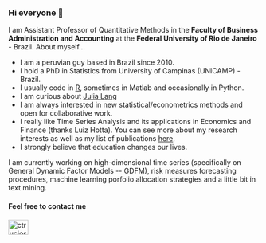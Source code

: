 ### Hi everyone 👋

I am Assistant Professor of Quantitative Methods in the **Faculty of Business Administration and Accounting** at the **Federal University of Rio de Janeiro** - Brazil. About myself...

- I am a peruvian guy based in Brazil since 2010.
- I hold a PhD in Statistics from University of Campinas (UNICAMP) - Brazil.
- I usually code in [R](https://cran.r-project.org), sometimes in Matlab and occasionally in Python.
- I am curious about [Julia Lang](https://julialang.org)
- I am always interested in new statistical/econometrics methods and open for collaborative work.
- I really like Time Series Analysis and its applications in Economics and Finance (thanks Luiz Hotta). You can see more about my research interests as well as my list of publications [here](https://ctruciosm.github.io/research.html).
- I strongly believe that education changes our lives.

I am currently working on high-dimensional time series (specifically on General Dynamic Factor Models -- GDFM), risk measures forecasting procedures, machine learning porfolio allocation strategies and a little bit in text mining. 


<h4 align="left">Feel free to contact me</h3>
<p align="left">
<a href="https://www.linkedin.com/in/ctrucios/" target="blank"><img align="center" src="https://raw.githubusercontent.com/rahuldkjain/github-profile-readme-generator/master/src/images/icons/Social/linked-in-alt.svg" alt="ctrucios" height="30" width="40" /></a>
</p>




